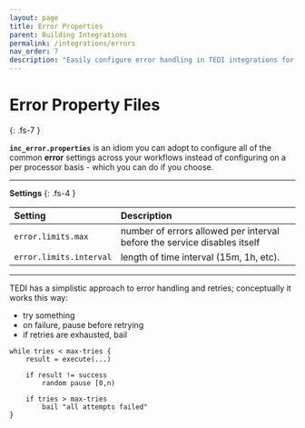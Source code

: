 ```yaml
---
layout: page
title: Error Properties
parent: Building Integrations
permalink: /integrations/errors
nav_order: 7
description: "Easily configure error handling in TEDI integrations for retries, logging, and resolution to keep workflows running smoothly"
---
```


# Error Property Files
{: .fs-7 }

**`inc_error.properties`** is an idiom you can adopt to configure all of the common **error** settings across your workflows instead of configuring on a per processor basis - which you can do if you choose.

---

**Settings**
{: .fs-4 }


| **Setting**                   | **Description**          |
|:------------------------------|:--------------------------|
| `error.limits.max`            | number of errors allowed per interval before the service disables itself |
| `error.limits.interval`       | length of time interval (15m, 1h, etc). |

---

TEDI has a simplistic approach to error handling and retries; conceptually it works this way:

* try something
* on failure, pause before retrying
* if retries are exhausted, bail

```
while tries < max-tries {
    result = execute(...)

    if result != success
        random pause [0,n)

    if tries > max-tries
        bail "all attempts failed"
}
```
